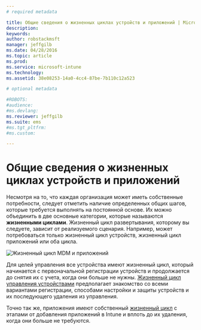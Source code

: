 ```yaml
---
# required metadata

title: Общие сведения о жизненных циклах устройств и приложений | Microsoft Intune
description:
keywords:
author: robstackmsft
manager: jeffgilb
ms.date: 04/28/2016
ms.topic: article
ms.prod:
ms.service: microsoft-intune
ms.technology:
ms.assetid: 38e08253-14a0-4cc4-87be-7b110c12a523

# optional metadata

#ROBOTS:
#audience:
#ms.devlang:
ms.reviewer: jeffgilb
ms.suite: ems
#ms.tgt_pltfrm:
#ms.custom:

---
```


# Общие сведения о жизненных циклах устройств и приложений

Несмотря на то, что каждая организация может иметь собственные потребности, следует отметить наличие определенных общих шагов, которые требуется выполнять на постоянной основе. Их можно объединить в две основные категории, которые называются **жизненными циклами**. Жизненный цикл развертывания, которому вы следуете, зависит от реализуемого сценария. Например, может потребоваться только жизненный цикл устройств, жизненный цикл приложений или оба цикла.

![Жизненный цикл MDM и приложений](./media/device_appslifecycle_nobg.png "mobile device and app lifecycles")

Для целей управления все устройства имеют жизненный цикл, который начинается с первоначальной регистрации устройств и продолжается до снятия их с учета, когда они больше не нужны. [Жизненный цикл управления устройствами](overview-of-device-lifecycle-in-microsoft-intune.md) предполагает знакомство со всеми вариантами регистрации, способами настройки и защиты устройств и их последующего удаления из управления.

Точно так же, приложения имеют собственный [жизненный цикл](overview-of-app-lifecycle-in-microsoft-intune.md) с этапами от добавления приложений в Intune и вплоть до их удаления, когда они больше не требуются.


<!--HONumber=May16_HO1-->


